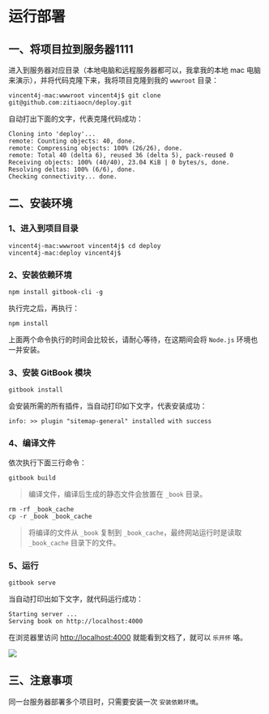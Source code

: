 # 运行部署

## 一、将项目拉到服务器1111

进入到服务器对应目录（本地电脑和远程服务器都可以，我拿我的本地 mac 电脑来演示），并将代码克隆下来，我将项目克隆到我的 `wwwroot` 目录：

```
vincent4j-mac:wwwroot vincent4j$ git clone git@github.com:zitiaocn/deploy.git
```

自动打出下面的文字，代表克隆代码成功：

```
Cloning into 'deploy'...
remote: Counting objects: 40, done.
remote: Compressing objects: 100% (26/26), done.
remote: Total 40 (delta 6), reused 36 (delta 5), pack-reused 0
Receiving objects: 100% (40/40), 23.04 KiB | 0 bytes/s, done.
Resolving deltas: 100% (6/6), done.
Checking connectivity... done.
```

## 二、安装环境

### 1、进入到项目目录

```
vincent4j-mac:wwwroot vincent4j$ cd deploy
vincent4j-mac:deploy vincent4j$
```

### 2、安装依赖环境

```
npm install gitbook-cli -g
```

执行完之后，再执行：

```
npm install
```

上面两个命令执行的时间会比较长，请耐心等待，在这期间会将 `Node.js` 环境也一并安装。

### 3、安装 GitBook 模块

```
gitbook install
```

会安装所需的所有插件，当自动打印如下文字，代表安装成功：

```
info: >> plugin "sitemap-general" installed with success
```

### 4、编译文件

依次执行下面三行命令：

```
gitbook build
```
> 编译文件，编译后生成的静态文件会放置在 `_book` 目录。


```
rm -rf _book_cache
cp -r _book _book_cache
```

> 将编译的文件从 `_book` 复制到 `_book_cache`，最终网站运行时是读取 `_book_cache` 目录下的文件。

### 5、运行

```
gitbook serve
```

当自动打印出如下文字，就代码运行成功：

```
Starting server ...
Serving book on http://localhost:4000
```

在浏览器里访问 <http://localhost:4000> 就能看到文档了，就可以 `乐开怀` 咯。

![](http://cdn.zitiao.org/deploy/3h9zg.jpg)

## 三、注意事项

同一台服务器部署多个项目时，只需要安装一次 `安装依赖环境`。
